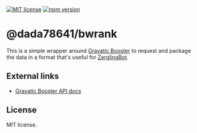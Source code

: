 [![MIT license](https://img.shields.io/badge/license-MIT-brightgreen.svg)](https://opensource.org/licenses/MIT) [![npm version](https://badge.fury.io/js/@dada78641%2Fbwrank.svg)](https://badge.fury.io/js/@dada78641%2Fbwrank)

# @dada78641/bwrank

This is a simple wrapper around [Gravatic Booster](https://github.com/evanandrewrose/gravatic-booster) to request and package the data in a format that's useful for [ZerglingBot](https://github.com/msikma/ZerglingBot).

## External links

* [Gravatic Booster API docs](https://evanandrewrose.github.io/gravatic-booster/classes/GravaticBooster.html)

## License

MIT license.
